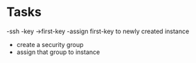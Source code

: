 # Tasks

-ssh -key ->first-key
-assign first-key to newly created instance
- create a security group
- assign that group to instance


